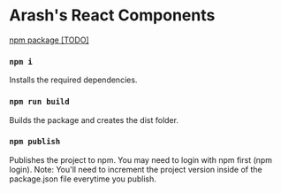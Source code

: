 # Arash's React Components

[npm package [TODO]](https://gooogle.ca)

### `npm i`

Installs the required dependencies.

### `npm run build`

Builds the package and creates the dist folder.

### `npm publish`

Publishes the project to npm. You may need to login with npm first (npm login).
Note: You'll need to increment the project version inside of the package.json file everytime you publish.
